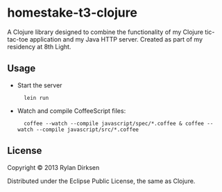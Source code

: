 # homestake-t3-clojure

A Clojure library designed to combine the functionality of my Clojure tic-tac-toe application and my Java HTTP server.
Created as part of my residency at 8th Light.

## Usage

* Start the server
      
        lein run

* Watch and compile CoffeeScript files:

        coffee --watch --compile javascript/spec/*.coffee & coffee --watch --compile javascript/src/*.coffee

## License

Copyright © 2013 Rylan Dirksen

Distributed under the Eclipse Public License, the same as Clojure.
